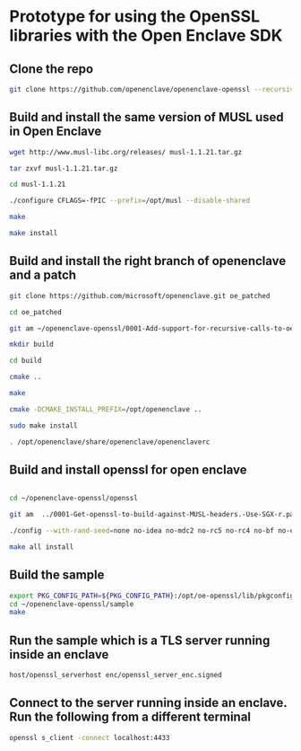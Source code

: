 # Prototype for using the OpenSSL libraries with the Open Enclave SDK
## Clone the repo
```bash
git clone https://github.com/openenclave/openenclave-openssl --recursive
```
## Build and install the same version of MUSL used in Open Enclave
```bash
wget http://www.musl-libc.org/releases/ musl-1.1.21.tar.gz

tar zxvf musl-1.1.21.tar.gz

cd musl-1.1.21

./configure CFLAGS=-fPIC --prefix=/opt/musl --disable-shared

make

make install
```


## Build and install the right branch of openenclave and a patch
```bash
git clone https://github.com/microsoft/openenclave.git oe_patched

cd oe_patched

git am ~/openenclave-openssl/0001-Add-support-for-recursive-calls-to-oe_once-pthread_o.patch #Apply a patch to allow a call to oe_once

mkdir build

cd build

cmake ..

make

cmake -DCMAKE_INSTALL_PREFIX=/opt/openenclave ..

sudo make install

. /opt/openenclave/share/openenclave/openenclaverc
```

## Build and install openssl for open enclave

```bash

cd ~/openenclave-openssl/openssl

git am  ../0001-Get-openssl-to-build-against-MUSL-headers.-Use-SGX-r.patch

./config --with-rand-seed=none no-idea no-mdc2 no-rc5 no-rc4 no-bf no-ec2m no-camellia no-cast no-srp no-hw no-dso no-shared no-ssl3 no-md2 no-md4 no-afalgeng -D_FORTIFY_SOURCE=2 -DGETPID_IS_MEANINGLESS --prefix=/opt/oe-openssl CC=/opt/musl/bin/musl-gcc

make all install
```


## Build the sample
```bash
export PKG_CONFIG_PATH=${PKG_CONFIG_PATH}:/opt/oe-openssl/lib/pkgconfig
cd ~/openenclave-openssl/sample
make
```

## Run the sample which is a TLS server running inside an enclave
```bash
host/openssl_serverhost enc/openssl_server_enc.signed
```

## Connect to the server running inside an enclave. Run the following from a different terminal
```bash
openssl s_client -connect localhost:4433
```

